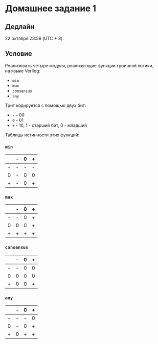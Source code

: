 # Домашнее задание 1

## Дедлайн

22 октября 23:59 (UTC + 3).

## Условие

Реализовать четыре модуля, реализующие функции троичной логики, на языке Verilog:
* `min`
* `max`
* `consensus`
* `any`

Трит кодируется с помощью двух бит:
* `-` - 00
* `0` - 01
* `+` - 10, 1 - старший бит, 0 - младший

Таблицы истинности этих функций:

### `min`

|   | - | 0 | + |
|---|---|---|---|
| - | - | - | - |
| 0 | - | 0 | 0 |
| + | - | 0 | + |

### `max`

|   | - | 0 | + |
|---|---|---|---|
| - | - | 0 | + |
| 0 | 0 | 0 | + |
| + | + | + | + |

### `consensus`

|   | - | 0 | + |
|---|---|---|---|
| - | - | 0 | 0 |
| 0 | 0 | 0 | 0 |
| + | 0 | 0 | + |

### `any`

|   | - | 0 | + |
|---|---|---|---|
| - | - | - | 0 |
| 0 | - | 0 | + |
| + | 0 | + | + |
